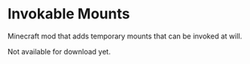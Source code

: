 # Invokable Mounts
Minecraft mod that adds temporary mounts that can be invoked at will.

Not available for download yet.